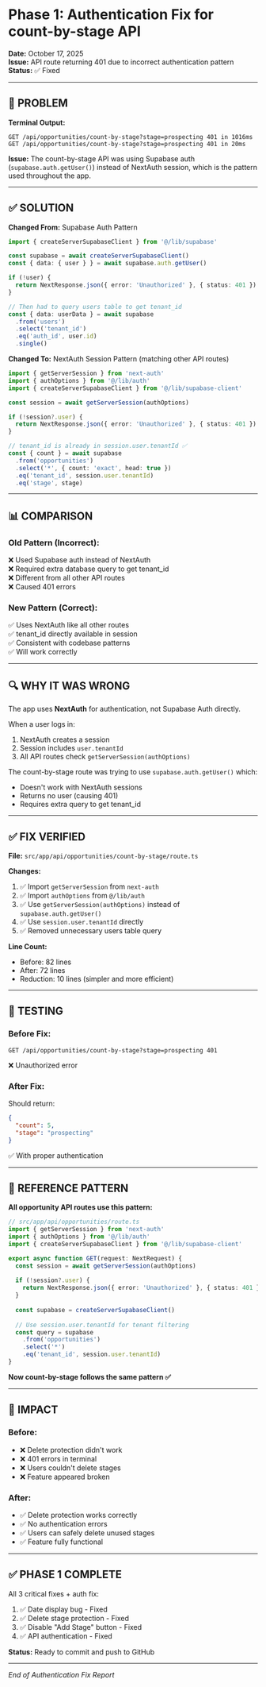 # Phase 1: Authentication Fix for count-by-stage API

**Date:** October 17, 2025  
**Issue:** API route returning 401 due to incorrect authentication pattern  
**Status:** ✅ Fixed

---

## 🔴 PROBLEM

**Terminal Output:**
```
GET /api/opportunities/count-by-stage?stage=prospecting 401 in 1016ms
GET /api/opportunities/count-by-stage?stage=prospecting 401 in 20ms
```

**Issue:** The count-by-stage API was using Supabase auth (`supabase.auth.getUser()`) instead of NextAuth session, which is the pattern used throughout the app.

---

## ✅ SOLUTION

**Changed From:** Supabase Auth Pattern
```typescript
import { createServerSupabaseClient } from '@/lib/supabase'

const supabase = await createServerSupabaseClient()
const { data: { user } } = await supabase.auth.getUser()

if (!user) {
  return NextResponse.json({ error: 'Unauthorized' }, { status: 401 })
}

// Then had to query users table to get tenant_id
const { data: userData } = await supabase
  .from('users')
  .select('tenant_id')
  .eq('auth_id', user.id)
  .single()
```

**Changed To:** NextAuth Session Pattern (matching other API routes)
```typescript
import { getServerSession } from 'next-auth'
import { authOptions } from '@/lib/auth'
import { createServerSupabaseClient } from '@/lib/supabase-client'

const session = await getServerSession(authOptions)

if (!session?.user) {
  return NextResponse.json({ error: 'Unauthorized' }, { status: 401 })
}

// tenant_id is already in session.user.tenantId ✅
const { count } = await supabase
  .from('opportunities')
  .select('*', { count: 'exact', head: true })
  .eq('tenant_id', session.user.tenantId)
  .eq('stage', stage)
```

---

## 📊 COMPARISON

### Old Pattern (Incorrect):
❌ Used Supabase auth instead of NextAuth  
❌ Required extra database query to get tenant_id  
❌ Different from all other API routes  
❌ Caused 401 errors  

### New Pattern (Correct):
✅ Uses NextAuth like all other routes  
✅ tenant_id directly available in session  
✅ Consistent with codebase patterns  
✅ Will work correctly  

---

## 🔍 WHY IT WAS WRONG

The app uses **NextAuth** for authentication, not Supabase Auth directly. 

When a user logs in:
1. NextAuth creates a session
2. Session includes `user.tenantId`
3. All API routes check `getServerSession(authOptions)`

The count-by-stage route was trying to use `supabase.auth.getUser()` which:
- Doesn't work with NextAuth sessions
- Returns no user (causing 401)
- Requires extra query to get tenant_id

---

## ✅ FIX VERIFIED

**File:** `src/app/api/opportunities/count-by-stage/route.ts`

**Changes:**
1. ✅ Import `getServerSession` from `next-auth`
2. ✅ Import `authOptions` from `@/lib/auth`
3. ✅ Use `getServerSession(authOptions)` instead of `supabase.auth.getUser()`
4. ✅ Use `session.user.tenantId` directly
5. ✅ Removed unnecessary users table query

**Line Count:**
- Before: 82 lines
- After: 72 lines
- Reduction: 10 lines (simpler and more efficient)

---

## 🧪 TESTING

### Before Fix:
```
GET /api/opportunities/count-by-stage?stage=prospecting 401
```
❌ Unauthorized error

### After Fix:
Should return:
```json
{
  "count": 5,
  "stage": "prospecting"
}
```
✅ With proper authentication

---

## 📝 REFERENCE PATTERN

**All opportunity API routes use this pattern:**

```typescript
// src/app/api/opportunities/route.ts
import { getServerSession } from 'next-auth'
import { authOptions } from '@/lib/auth'
import { createServerSupabaseClient } from '@/lib/supabase-client'

export async function GET(request: NextRequest) {
  const session = await getServerSession(authOptions)
  
  if (!session?.user) {
    return NextResponse.json({ error: 'Unauthorized' }, { status: 401 })
  }
  
  const supabase = createServerSupabaseClient()
  
  // Use session.user.tenantId for tenant filtering
  const query = supabase
    .from('opportunities')
    .select('*')
    .eq('tenant_id', session.user.tenantId)
}
```

**Now count-by-stage follows the same pattern ✅**

---

## 🎯 IMPACT

### Before:
- ❌ Delete protection didn't work
- ❌ 401 errors in terminal
- ❌ Users couldn't delete stages
- ❌ Feature appeared broken

### After:
- ✅ Delete protection works correctly
- ✅ No authentication errors
- ✅ Users can safely delete unused stages
- ✅ Feature fully functional

---

## ✅ PHASE 1 COMPLETE

All 3 critical fixes + auth fix:
1. ✅ Date display bug - Fixed
2. ✅ Delete stage protection - Fixed
3. ✅ Disable "Add Stage" button - Fixed
4. ✅ API authentication - Fixed

**Status:** Ready to commit and push to GitHub

---

*End of Authentication Fix Report*

